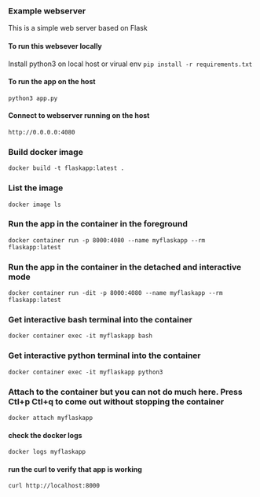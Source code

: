 ### Example webserver
This is a simple web server based on Flask 

#### To run this websever locally
Install python3 on local host or virual env
`pip install -r requirements.txt`

#### To run the app on the host
`python3 app.py`

#### Connect to webserver running on the host
`http://0.0.0.0:4080`

### Build docker image 
`docker build -t flaskapp:latest .`

### List the image
`docker image ls`

### Run the app in the container in the foreground
`docker container run -p 8000:4080 --name myflaskapp --rm flaskapp:latest`

### Run the app in the container in the detached and interactive mode
`docker container run -dit -p 8000:4080 --name myflaskapp --rm flaskapp:latest`

### Get interactive bash terminal into the container
`docker container exec -it myflaskapp bash`

### Get interactive python terminal into the container
`docker container exec -it myflaskapp python3`

### Attach to the container but you can not do much here. Press Ctl+p Ctl+q to come out without stopping the container
`docker attach myflaskapp`

#### check the docker logs
`docker logs myflaskapp`

#### run the curl to verify that app is working
`curl http://localhost:8000`


